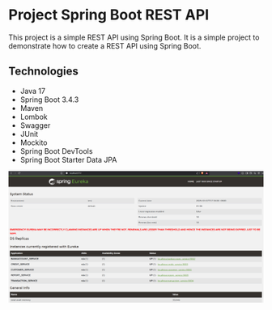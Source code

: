 Project Spring Boot REST API
============================
This project is a simple REST API using Spring Boot. It is a simple project to demonstrate how to create a REST API using Spring Boot.

## Technologies
- Java 17
- Spring Boot 3.4.3
- Maven
- Lombok
- Swagger
- JUnit
- Mockito
- Spring Boot DevTools
- Spring Boot Starter Data JPA

![Eureka Panel](eureka_panel.png)